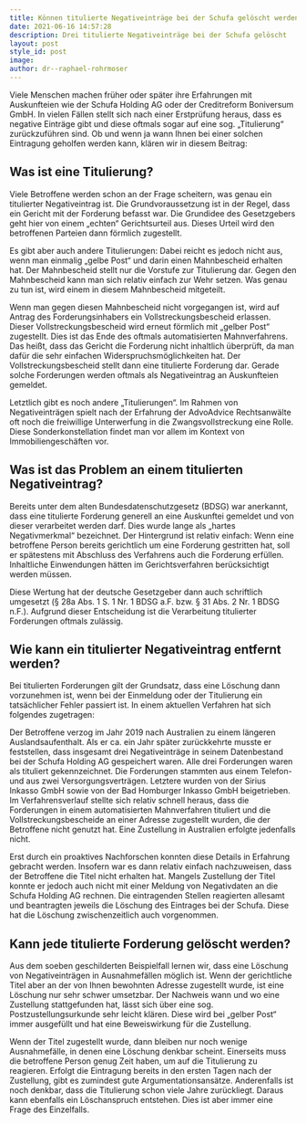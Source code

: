 ```yaml
---
title: Können titulierte Negativeinträge bei der Schufa gelöscht werden?
date: 2021-06-16 14:57:28
description: Drei titulierte Negativeinträge bei der Schufa gelöscht
layout: post
style_id: post
image:
author: dr--raphael-rohrmoser
---
```

Viele Menschen machen früher oder später ihre Erfahrungen mit Auskunfteien wie der Schufa Holding AG oder der Creditreform Boniversum GmbH. In vielen Fällen stellt sich nach einer Erstprüfung heraus, dass es negative Einträge gibt und diese oftmals sogar auf eine sog. „Titulierung“ zurückzuführen sind. Ob und wenn ja wann Ihnen bei einer solchen Eintragung geholfen werden kann, klären wir in diesem Beitrag:

## **Was ist eine Titulierung?**

Viele Betroffene werden schon an der Frage scheitern, was genau ein titulierter Negativeintrag ist. Die Grundvoraussetzung ist in der Regel, dass ein Gericht mit der Forderung befasst war. Die Grundidee des Gesetzgebers geht hier von einem „echten“ Gerichtsurteil aus. Dieses Urteil wird den betroffenen Parteien dann förmlich zugestellt.

Es gibt aber auch andere Titulierungen: Dabei reicht es jedoch nicht aus, wenn man einmalig „gelbe Post“ und darin einen Mahnbescheid erhalten hat. Der Mahnbescheid stellt nur die Vorstufe zur Titulierung dar. Gegen den Mahnbescheid kann man sich relativ einfach zur Wehr setzen. Was genau zu tun ist, wird einem in diesem Mahnbescheid mitgeteilt.

Wenn man gegen diesen Mahnbescheid nicht vorgegangen ist, wird auf Antrag des Forderungsinhabers ein Vollstreckungsbescheid erlassen. Dieser Vollstreckungsbescheid wird erneut förmlich mit „gelber Post“ zugestellt. Dies ist das Ende des oftmals automatisierten Mahnverfahrens. Das hei&szlig;t, dass das Gericht die Forderung nicht inhaltlich überprüft, da man dafür die sehr einfachen Widerspruchsmöglichkeiten hat. Der Vollstreckungsbescheid stellt dann eine titulierte Forderung dar. Gerade solche Forderungen werden oftmals als Negativeintrag an Auskunfteien gemeldet.

Letztlich gibt es noch andere „Titulierungen“. Im Rahmen von Negativeinträgen spielt nach der Erfahrung der AdvoAdvice Rechtsanwälte oft noch die freiwillige Unterwerfung in die Zwangsvollstreckung eine Rolle. Diese Sonderkonstellation findet man vor allem im Kontext von Immobiliengeschäften vor.

## **Was ist das Problem an einem titulierten Negativeintrag?**

Bereits unter dem alten Bundesdatenschutzgesetz (BDSG) war anerkannt, dass eine titulierte Forderung generell an eine Auskunftei gemeldet und von dieser verarbeitet werden darf. Dies wurde lange als „hartes Negativmerkmal“ bezeichnet. Der Hintergrund ist relativ einfach: Wenn eine betroffene Person bereits gerichtlich um eine Forderung gestritten hat, soll er spätestens mit Abschluss des Verfahrens auch die Forderung erfüllen. Inhaltliche Einwendungen hätten im Gerichtsverfahren berücksichtigt werden müssen.

Diese Wertung hat der deutsche Gesetzgeber dann auch schriftlich umgesetzt (&sect; 28a Abs. 1 S. 1 Nr. 1 BDSG a.F. bzw. &sect; 31 Abs. 2 Nr. 1 BDSG n.F.). Aufgrund dieser Entscheidung ist die Verarbeitung titulierter Forderungen oftmals zulässig.

## **Wie kann ein titulierter Negativeintrag entfernt werden?**

Bei titulierten Forderungen gilt der Grundsatz, dass eine Löschung dann vorzunehmen ist, wenn bei der Einmeldung oder der Titulierung ein tatsächlicher Fehler passiert ist. In einem aktuellen Verfahren hat sich folgendes zugetragen:

Der Betroffene verzog im Jahr 2019 nach Australien zu einem längeren Auslandsaufenthalt. Als er ca. ein Jahr später zurückkehrte musste er feststellen, dass insgesamt drei Negativeinträge in seinem Datenbestand bei der Schufa Holding AG gespeichert waren. Alle drei Forderungen waren als tituliert gekennzeichnet. Die Forderungen stammten aus einem Telefon- und aus zwei Versorgungsverträgen. Letztere wurden von der Sirius Inkasso GmbH sowie von der Bad Homburger Inkasso GmbH beigetrieben. Im Verfahrensverlauf stellte sich relativ schnell heraus, dass die Forderungen in einem automatisierten Mahnverfahren tituliert und die Vollstreckungsbescheide an einer Adresse zugestellt wurden, die der Betroffene nicht genutzt hat. Eine Zustellung in Australien erfolgte jedenfalls nicht.

Erst durch ein proaktives Nachforschen konnten diese Details in Erfahrung gebracht werden. Insofern war es dann relativ einfach nachzuweisen, dass der Betroffene die Titel nicht erhalten hat. Mangels Zustellung der Titel konnte er jedoch auch nicht mit einer Meldung von Negativdaten an die Schufa Holding AG rechnen. Die eintragenden Stellen reagierten allesamt und beantragten jeweils die Löschung des Eintrages bei der Schufa. Diese hat die Löschung zwischenzeitlich auch vorgenommen.

## **Kann jede titulierte Forderung gelöscht werden?**

Aus dem soeben geschilderten Beispielfall lernen wir, dass eine Löschung von Negativeinträgen in Ausnahmefällen möglich ist. Wenn der gerichtliche Titel aber an der von Ihnen bewohnten Adresse zugestellt wurde, ist eine Löschung nur sehr schwer umsetzbar. Der Nachweis wann und wo eine Zustellung stattgefunden hat, lässt sich über eine sog. Postzustellungsurkunde sehr leicht klären. Diese wird bei „gelber Post“ immer ausgefüllt und hat eine Beweiswirkung für die Zustellung.

Wenn der Titel zugestellt wurde, dann bleiben nur noch wenige Ausnahmefälle, in denen eine Löschung denkbar scheint. Einerseits muss die betroffene Person genug Zeit haben, um auf die Titulierung zu reagieren. Erfolgt die Eintragung bereits in den ersten Tagen nach der Zustellung, gibt es zumindest gute Argumentationsansätze. Anderenfalls ist noch denkbar, dass die Titulierung schon viele Jahre zurückliegt. Daraus kann ebenfalls ein Löschanspruch entstehen. Dies ist aber immer eine Frage des Einzelfalls.
